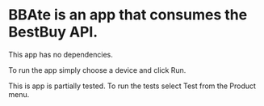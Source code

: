 #  BBAte is an app that consumes the BestBuy API.

This app has no dependencies.

To run the app simply choose a device and click Run.

This is app is partially tested. To run the tests select Test from the Product menu.


